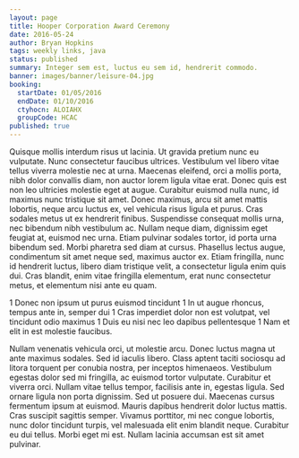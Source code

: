 ```yaml
---
layout: page
title: Hooper Corporation Award Ceremony
date: 2016-05-24
author: Bryan Hopkins
tags: weekly links, java
status: published
summary: Integer sem est, luctus eu sem id, hendrerit commodo.
banner: images/banner/leisure-04.jpg
booking:
  startDate: 01/05/2016
  endDate: 01/10/2016
  ctyhocn: ALOIAHX
  groupCode: HCAC
published: true
---
```

Quisque mollis interdum risus ut lacinia. Ut gravida pretium nunc eu vulputate. Nunc consectetur faucibus ultrices. Vestibulum vel libero vitae tellus viverra molestie nec at urna. Maecenas eleifend, orci a mollis porta, nibh dolor convallis diam, non auctor lorem ligula vitae erat. Donec quis est non leo ultricies molestie eget at augue. Curabitur euismod nulla nunc, id maximus nunc tristique sit amet. Donec maximus, arcu sit amet mattis lobortis, neque arcu luctus ex, vel vehicula risus ligula et purus. Cras sodales metus ut ex hendrerit finibus. Suspendisse consequat mollis urna, nec bibendum nibh vestibulum ac. Nullam neque diam, dignissim eget feugiat at, euismod nec urna. Etiam pulvinar sodales tortor, id porta urna bibendum sed. Morbi pharetra sed diam at cursus. Phasellus lectus augue, condimentum sit amet neque sed, maximus auctor ex. Etiam fringilla, nunc id hendrerit luctus, libero diam tristique velit, a consectetur ligula enim quis dui. Cras blandit, enim vitae fringilla elementum, erat nunc consectetur metus, et elementum nisi ante eu quam.

1 Donec non ipsum ut purus euismod tincidunt
1 In ut augue rhoncus, tempus ante in, semper dui
1 Cras imperdiet dolor non est volutpat, vel tincidunt odio maximus
1 Duis eu nisi nec leo dapibus pellentesque
1 Nam et elit in est molestie faucibus.

Nullam venenatis vehicula orci, ut molestie arcu. Donec luctus magna ut ante maximus sodales. Sed id iaculis libero. Class aptent taciti sociosqu ad litora torquent per conubia nostra, per inceptos himenaeos. Vestibulum egestas dolor sed mi fringilla, ac euismod tortor vulputate. Curabitur et viverra orci. Nullam vitae tellus tempor, facilisis ante in, egestas ligula. Sed ornare ligula non porta dignissim. Sed ut posuere dui. Maecenas cursus fermentum ipsum at euismod. Mauris dapibus hendrerit dolor luctus mattis. Cras suscipit sagittis semper. Vivamus porttitor, mi nec congue lobortis, nunc dolor tincidunt turpis, vel malesuada elit enim blandit neque. Curabitur eu dui tellus. Morbi eget mi est. Nullam lacinia accumsan est sit amet pulvinar.
